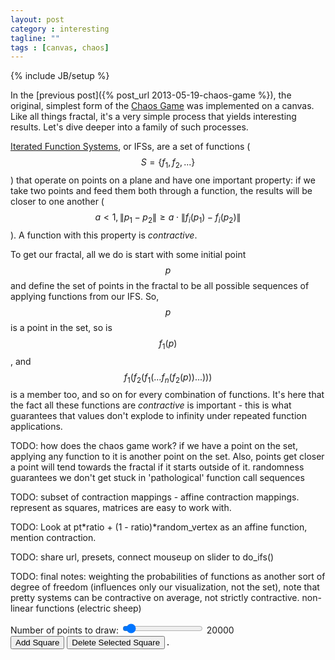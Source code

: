 ```yaml
---
layout: post
category : interesting
tagline: ""
tags : [canvas, chaos]
---
```

{% include JB/setup %}

In the [previous post]({% post_url 2013-05-19-chaos-game %}), the original, simplest form of the [Chaos Game](http://en.wikipedia.org/wiki/Chaos_game) was implemented on a canvas. Like all things fractal, it's a very simple process that yields interesting results. Let's dive deeper into a family of such processes.

[Iterated Function Systems](http://en.wikipedia.org/wiki/Iterated_function_system), or IFSs, are a set of functions ($$ S = \left\{f_1,f_2,...\right\} $$) that operate on points on a plane and have one important property: if we take two points and feed them both through a function, the results will be closer to one another ($$ a < 1, \left\| p_1 - p_2 \right\| \geq a \cdot \left\| f_i(p_1) - f_i(p_2) \right\| $$). A function with this property is *contractive*.

To get our fractal, all we do is start with some initial point $$ p $$ and define the set of points in the fractal to be all possible sequences of applying functions from our IFS. So, $$ p $$ is a point in the set, so is $$ f_1(p) $$, and $$ f_1(f_2(f_1(...f_n(f_2(p))...))) $$ is a member too, and so on for every combination of functions. It's here that the fact all these functions are *contractive* is important - this is what guarantees that values don't explode to infinity under repeated function applications.

TODO: how does the chaos game work? if we have a point on the set, applying any function to it is another point on the set. Also, points get closer a point will tend towards the fractal if it starts outside of it. randomness guarantees we don't get stuck in 'pathological' function call sequences

TODO: subset of contraction mappings - affine contraction mappings. represent as squares, matrices are easy to work with. 

TODO: Look at pt\*ratio + (1 - ratio)\*random_vertex as an affine function, mention contraction.

TODO: share url, presets, connect mouseup on slider to do_ifs()

TODO: final notes: weighting the probabilities of functions as another sort of degree of freedom (influences only our visualization, not the set), note that pretty systems can be contractive on average, not strictly contractive. non-linear functions (electric sheep)

<div>
  <label for="points-in">Number of points to draw:</label>
  <input type="range" id="points-in" min="5000" max="300000" step="2950" onchange="pointsout.value=value" value="20000"/>
  <output id="pointsout">20000</output>
  <br>
  <button onclick="add_square()">Add Square
  </button>
  <button onclick="delete_selected()">Delete Selected Square</button>
  <span style='position: relative; display: inline-block; margin-top: 1em; border: 1px solid #444'>
    <canvas id="ifs-renderer" width="500" height="500" style="position: absolute">
    </canvas>
    <canvas id="design-overlay" width="500" height="500">
    </canvas>
  </span>
</div>
<script src="/js/fabric.js">
</script>
<script src="/js/gl-matrix.js">
</script>
<script>
//<![CDATA[|

var ifs_canvas = document.getElementById('ifs-renderer'),
    design_canvas; // initialized only after MathJAX is loaded because interactions break otherwise

var rects = [
  new fabric.Rect({width: 250, height: 250, top:125, left:250, fill: 'rgba(0,0,0,0.4)'}),
  new fabric.Rect({width: 250, height: 250, top:375, left:125, fill: 'rgba(0,0,0,0.4)'}),
  new fabric.Rect({width: 250, height: 250, top:375, left:375, fill: 'rgba(0,0,0,0.4)'}),
];

var presets = {
  sierpinski: [
    {top:125,left:250,scale_x:1,scale_y:1},
    {top:375,left:125,scale_x:1,scale_y:1},
    {top:375,left:375,scale_x:1,scale_y:1}
    ]
}

function add_square() {
  design_canvas.add(new fabric.Rect({width: 250, height: 250, top:250, left:250, fill: 'rgba(0,0,0,0.4)'}));
  do_ifs();
}

function delete_selected() {
  var selected = design_canvas.getActiveObject();
  if (selected) {
    selected.remove();
    do_ifs();
  }
}

function bring_to_front(e) {
  e.target.bringToFront();
}
// actual IFS code

function do_ifs(e) {
  //TODO: redraw
  var matrices = [],
      width = design_canvas.width,
      height = design_canvas.height;

  design_canvas.forEachObject(function(obj) {
    var x = obj.left,
        y = obj.top,
        matrix = mat2d.create();
    // change coordinate system from [0..width),[0..height) to (-0.5,0.5)^2
    // and represent the transform as a matrix
    mat2d.translate(matrix, matrix, [x/width - 0.5, y/width - 0.5]);
    // the divide by 2 is because the Rects are implicitly scaled down by a factor of 2
    // (their size is 250px/dimension, canvas is 500px/dim)
    // note: I'm increasing scale by a bit to let you manipulate smaller objects in the UI
    mat2d.scale(matrix, matrix, [obj.scaleX * 0.5, obj.scaleY * 0.5]);
    mat2d.rotate(matrix, matrix, -obj.angle*Math.PI/180);
    matrices.push(matrix);
  });
  console.log(matrices);
  chaos_ifs(matrices);
}
// use the chaos game to approximate a solution to the IFS
function chaos_ifs(matrices) {
  var point_count = document.getElementById("points-in").value,
      width = ifs_canvas.width,
      height = ifs_canvas.height,
      ctx = ifs_canvas.getContext('2d'),
      xk = vec2.fromValues(Math.random() - 0.5, Math.random() - 0.5);

  ctx.clearRect(0, 0, ifs_canvas.width, ifs_canvas.height);
  ctx.fillStyle = 'rgba(0,0,0,128)';
  var start_time = new Date().getTime();
  // skip first 10 points
  for (var i = 0; i < point_count - 100; i++) {
    var randomMatrix = matrices[(Math.random()*matrices.length) | 0];
    // x[k+1] = randomMatrix*x[k]
    xk = vec2.transformMat2d(xk, xk, randomMatrix);
  }
  for (var i = 0; i < point_count - 100; i++) {
    var randomMatrix = matrices[(Math.random()*matrices.length) | 0];
    // x[k+1] = randomMatrix*x[k]
    xk = vec2.transformMat2d(xk, xk, randomMatrix);
    // draw with some upscaling of coordinates
    ctx.fillRect((xk[0]*2+0.5)*width, (xk[1]*2+0.5)*height,1,1);
  }
  var total = (new Date().getTime()) - start_time;
  console.log("drawing time (secs): " + total/1000);
}

function params_from_hash(){

}

function on_mathjax_load() {
  design_canvas = new fabric.Canvas('design-overlay');
  design_canvas.add.apply(design_canvas, rects);
  design_canvas.on({
    'object:modified': do_ifs,
    'object:selected': bring_to_front,
  })
  params_from_hash();
  do_ifs();
}
//]]>
</script>
<script type="text/x-mathjax-config">
  MathJax.Hub.Queue(on_mathjax_load);
</script>


